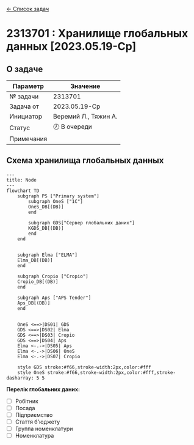 ﻿[← Список задач](/README.md)

# 2313701 : Хранилище глобальных данных [2023.05.19-Ср]
## O задаче
| Параметр | Значение |
| --- | --- |
| № задачи | 2313701 |
| Задача от | 2023.05.19-Ср |
| Инициатор | Веремий Л., Тяжин А. |
| Статус | 🕗 В очереди |
| Примечания |  |


## Схема хранилища глобальных данных


```mermaid
---
title: Node
---
flowchart TD
    subgraph PS ["Primary system"]
        subgraph OneS ["1С"]
        OneS_DB[(DB)]
        end

        subgraph GDS["Сервер глобальних даних"]
        KGDS_DB[(DB)]
        end
    end
    
    
    subgraph Elma ["ELMA"]
    Elma_DB[(DB)]
    end

    subgraph Cropio ["Cropio"]
    Cropio_DB[(DB)]
    end

    subgraph Aps ["APS Tender"]
    Aps_DB[(DB)]
    end
    
    
    OneS <==>|DS01| GDS
    GDS <==>|DS02| Elma
    GDS <==>|DS03| Cropio
    GDS <==>|DS04| Aps
    Elma <-.->|DS05| Aps
    Elma <-.->|DS06| OneS
    Elma <-.->|DS07| Cropio
    
    style GDS stroke:#f66,stroke-width:2px,color:#fff
    style OneS stroke:#f66,stroke-width:2px,color:#fff,stroke-dasharray: 5 5
```

**Перелік глобальних даних:**
- [ ] Робітник
- [ ] Посада
- [ ] Підприємство
- [ ] Стаття б'юджету
- [ ] Группа номенклатури
- [ ] Номенклатура
